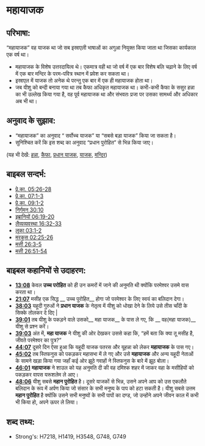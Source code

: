 # महायाजक #

## परिभाषा: ##

“महायाजक” वह याजक था जो सब इस्राएली भाषाओं का अगुआ नियुक्त किया जाता था जिसका कार्यकाल एक वर्ष था। 

* महायाजक के विशेष उत्तरदायित्व थे। एकमात्र वही था जो वर्ष में एक बार विशेष बलि चढ़ाने के लिए वर्ष में एक बार मन्दिर के परम-पवित्र स्थान में प्रवेश कर सकता था।
* इस्राएल में याजक तो अनेक थे परन्तु एक बार में एक ही महायाजक होता था।
* जब यीशु को बन्दी बनाया गया था तब कैफा अधिकृत महायाजक था। कभी-कभी कैफा के ससुर हन्ना का भी उल्लेख किया गया है, वह पूर्व महायाजक था और संभवतः प्रजा पर उसका सामर्थ्य और अधिकार अब भी था।

## अनुवाद के सुझाव: ##

* “महायाजक” का अनुवाद “ सर्वोच्च याजक” या “सबसे बड़ा याजक” किया जा सकता है।
* सुनिश्चित करें कि इस शब्द का अनुवाद “प्रधान पुरोहित” से भिन्न किया जाए।

(यह भी देखें: [हन्ना](../names/annas.md), [कैफा](../names/caiaphas.md), [प्रधान याजक](../other/chiefpriests.md), [याजक](../kt/priest.md), [मन्दिर](../kt/temple.md))

## बाइबल सन्दर्भ: ##

* [प्रे.का. 05:26-28](rc://hi/tn/help/act/05/26)
* [प्रे.का. 07:1-3](rc://hi/tn/help/act/07/01)
* [प्रे.का. 09:1-2](rc://hi/tn/help/act/09/01)
* [निर्गमन 30:10](rc://hi/tn/help/exo/30/10)
* [इब्रानियों 06:19-20](rc://hi/tn/help/heb/06/19)
* [लैव्यव्यवस्था 16:32-33](rc://hi/tn/help/lev/16/32)
* [लूका 03:1-2](rc://hi/tn/help/luk/03/01)
* [मरकुस 02:25-26](rc://hi/tn/help/mrk/02/25)
* [मत्ती 26:3-5](rc://hi/tn/help/mat/26/03)
* [मत्ती 26:51-54](rc://hi/tn/help/mat/26/51)

## बाइबल कहानियों से उदाहरण: ##

* __[13:08](rc://hi/tn/help/obs/13/08)__  केवल __उच्च परोहित__ को ही उन कमरों में जाने की अनुमति थी क्योंकि परमेश्वर उसमे वास करता था।
* __[21:07](rc://hi/tn/help/obs/21/07)__ मसीह एक सिद्ध __ उच्च पुरोहित__ होगा जो परमेश्वर के लिए स्वयं का बलिदान देगा।
* __[38:03](rc://hi/tn/help/obs/38/03)__ यहूदी गुरुओं ने __प्रधान याजक__ के नेतृत्व में यीशु को धोखा देने के लिये उसे तीस चाँदी के सिक्के तोलकर दे दिए |
* __[39:01](rc://hi/tn/help/obs/39/01)__ तब यीशु के पकड़ने वाले उसको__ महा याजक__ के पास ले गए, कि __ वह(महा याजक)__  यीशु से प्रश्न करें।
* __[39:03](rc://hi/tn/help/obs/39/03)__ अंत में, __महा याजक__ ने यीशु की ओर देखकर उससे कहा कि, “हमें बता कि क्या तू मसीह है, जीवते परमेश्वर का पुत्र?”
* __[44:07](rc://hi/tn/help/obs/44/07)__ दूसरे दिन ऐसा हुआ कि यहूदी याजक पतरस और यूहन्ना को लेकर __महायाजक__ के पास गए।
* __[45:02](rc://hi/tn/help/obs/45/02)__ तब स्तिफनुस को पकड़कर महासभा में ले गए और उसे __महायाजक__ और अन्य यहूदी नेताओं के सामने खड़ा किया गया जहाँ कई ओर झूठे गवाहों ने स्तिफनुस के बारे में झूठ बोला।
* __[46:01](rc://hi/tn/help/obs/46/01)__  __महायाजक__ ने शाउल को यह अनुमति दी की वह दमिश्क शहर में जाकर वहा के मसीहियों को पकड़कर वापस यरूशलेम ले आए।
* __[48:06](rc://hi/tn/help/obs/48/06)__ यीशु सबसे __महान पुरोहित__ है। दूसरे याजकों से भिन्न, उसने अपने आप को उस एकलौते बलिदान के रूप में अर्पण किया जो संसार के सभी मनुष्य के पाप को हटा सकती है। यीशु सबसे उत्तम __महान पुरोहित__ है क्योंकि उसने सभी मनुष्यों के सभी पापों का दण्ड, जो उन्होंने अपने जीवन काल में कभी भी किया हो, अपने ऊपर ले लिया।

## शब्द तथ्य: ##

* Strong's: H7218, H1419, H3548, G748, G749
